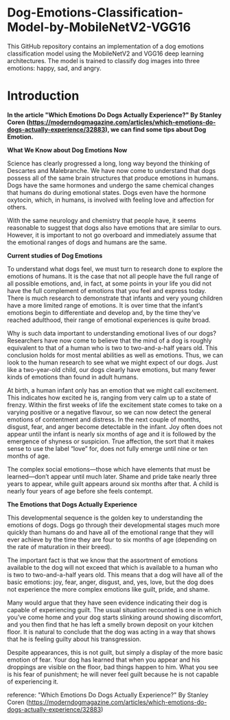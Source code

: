 # Dog-Emotions-Classification-Model-by-MobileNetV2-VGG16
This GitHub repository contains an implementation of a dog emotions classification model using the MobileNetV2 and VGG16 deep learning architectures. The model is trained to classify dog images into three emotions: happy, sad, and angry. 

# Introduction

**In the article "Which Emotions Do Dogs Actually Experience?" By Stanley Coren (https://moderndogmagazine.com/articles/which-emotions-do-dogs-actually-experience/32883), we can find some tips about Dog Emotion.**

**What We Know about Dog Emotions Now**

Science has clearly progressed a long, long way beyond the thinking of Descartes and Malebranche. We have now come to understand that dogs possess all of the same brain structures that produce emotions in humans. Dogs have the same hormones and undergo the same chemical changes that humans do during emotional states. Dogs even have the hormone oxytocin, which, in humans, is involved with feeling love and affection for others.

With the same neurology and chemistry that people have, it seems reasonable to suggest that dogs also have emotions that are similar to ours. However, it is important to not go overboard and immediately assume that the emotional ranges of dogs and humans are the same.

**Current studies of Dog Emotions**

To understand what dogs feel, we must turn to research done to explore the emotions of humans. It is the case that not all people have the full range of all possible emotions, and, in fact, at some points in your life you did not have the full complement of emotions that you feel and express today. There is much research to demonstrate that infants and very young children have a more limited range of emotions. It is over time that the infant’s emotions begin to differentiate and develop and, by the time they’ve reached adulthood, their range of emotional experiences is quite broad.

Why is such data important to understanding emotional lives of our dogs? Researchers have now come to believe that the mind of a dog is roughly equivalent to that of a human who is two to two-and-a-half years old. This conclusion holds for most mental abilities as well as emotions. Thus, we can look to the human research to see what we might expect of our dogs. Just like a two-year-old child, our dogs clearly have emotions, but many fewer kinds of emotions than found in adult humans.

At birth, a human infant only has an emotion that we might call excitement. This indicates how excited he is, ranging from very calm up to a state of frenzy. Within the first weeks of life the excitement state comes to take on a varying positive or a negative flavour, so we can now detect the general emotions of contentment and distress. In the next couple of months, disgust, fear, and anger become detectable in the infant. Joy often does not appear until the infant is nearly six months of age and it is followed by the emergence of shyness or suspicion. True affection, the sort that it makes sense to use the label “love” for, does not fully emerge until nine or ten months of age.

The complex social emotions—those which have elements that must be learned—don’t appear until much later. Shame and pride take nearly three years to appear, while guilt appears around six months after that. A child is nearly four years of age before she feels contempt.

**The Emotions that Dogs Actually Experience**

This developmental sequence is the golden key to understanding the emotions of dogs. Dogs go through their developmental stages much more quickly than humans do and have all of the emotional range that they will ever achieve by the time they are four to six months of age (depending on the rate of maturation in their breed).

The important fact is that we know that the assortment of emotions available to the dog will not exceed that which is available to a human who is two to two-and-a-half years old. This means that a dog will have all of the basic emotions: joy, fear, anger, disgust, and, yes, love, but the dog does not experience the more complex emotions like guilt, pride, and shame.

Many would argue that they have seen evidence indicating their dog is capable of experiencing guilt. The usual situation recounted is one in which you’ve come home and your dog starts slinking around showing discomfort, and you then find that he has left a smelly brown deposit on your kitchen floor. It is natural to conclude that the dog was acting in a way that shows that he is feeling guilty about his transgression.

Despite appearances, this is not guilt, but simply a display of the more basic emotion of fear. Your dog has learned that when you appear and his droppings are visible on the floor, bad things happen to him. What you see is his fear of punishment; he will never feel guilt because he is not capable of experiencing it.

reference: "Which Emotions Do Dogs Actually Experience?" By Stanley Coren (https://moderndogmagazine.com/articles/which-emotions-do-dogs-actually-experience/32883)
